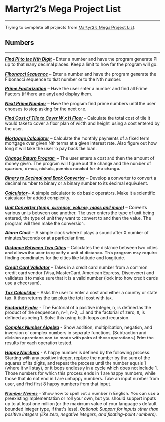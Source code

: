 # Martyr2’s Mega Project List

-----------------------------


Trying to complete all projects from [Martyr2’s Mega Project List](http://www.dreamincode.net/forums/topic/78802-martyr2s-mega-project-ideas-list/).


## Numbers

----------

[**_Find PI to the Nth Digit_**](FindPiToTheNthDigit.java) – Enter a number and have the program generate PI up to that many decimal places. Keep a limit to how far the program will go.

[**_Fibonacci Sequence_**](Fibonacci.java) – Enter a number and have the program generate the Fibonacci sequence to that number or to the Nth number.

[**_Prime Factorization_**](PrimeFactorization.java) – Have the user enter a number and find all Prime Factors (if there are any) and display them.

[**_Next Prime Number_**](NextPrimeNumber.java) – Have the program find prime numbers until the user chooses to stop asking for the next one.

[**_Find Cost of Tile to Cover W x H Floor_**](CostOfTile.java) – Calculate the total cost of tile it would take to cover a floor plan of width and height, using a cost entered by the user.

[**_Mortgage Calculator_**](MortgageCalculator.java) – Calculate the monthly payments of a fixed term mortgage over given Nth terms at a given interest rate. Also figure out how long it will take the user to pay back the loan.

[**_Change Return Program_**](ChangeReturnProgram.java) – The user enters a cost and then the amount of money given. The program will figure out the change and the number of quarters, dimes, nickels, pennies needed for the change.

[**_Binary to Decimal and Back Converter_**](DecimalBinaryConverter.java) – Develop a converter to convert a decimal number to binary or a binary number to its decimal equivalent.

[**_Calculator_**](Calculator.java) – A simple calculator to do basic operators. Make it a scientific calculator for added complexity.

[**_Unit Converter (temp, currency, volume, mass and more)_**](UnitConverter.java) – Converts various units between one another. The user enters the type of unit being entered, the type of unit they want to convert to and then the value. The program will then make the conversion.

**_Alarm Clock_** – A simple clock where it plays a sound after X number of minutes/seconds or at a particular time.

[**_Distance Between Two Cities_**](DistanceBetweenTwoCities.java) – Calculates the distance between two cities and allows the user to specify a unit of distance. This program may require finding coordinates for the cities like latitude and longitude.

[**_Credit Card Validator_**](CreditCardValidator.java) – Takes in a credit card number from a common credit card vendor (Visa, MasterCard, American Express, Discoverer) and validates it to make sure that it is a valid number (look into how credit cards use a checksum).

[**_Tax Calculator_**](TaxCalculator.java) – Asks the user to enter a cost and either a country or state tax. It then returns the tax plus the total cost with tax.

[**_Factorial Finder_**](FactorialFinder.java) - The Factorial of a positive integer, n, is defined as the product of the sequence n, n-1, n-2, ...1 and the factorial of zero, 0, is defined as being 1. Solve this using both loops and recursion.

[**_Complex Number Algebra_**](ComplexNumber) - Show addition, multiplication, negation, and inversion of complex numbers in separate functions. (Subtraction and division operations can be made with pairs of these operations.) Print the results for each operation tested.

[**_Happy Numbers_**]() - A happy number is defined by the following process. Starting with any positive integer, replace the number by the sum of the squares of its digits, and repeat the process until the number equals 1 (where it will stay), or it loops endlessly in a cycle which does not include 1. Those numbers for which this process ends in 1 are happy numbers, while those that do not end in 1 are unhappy numbers. Take an input number from user, and find first 8 happy numbers from that input.

[**_Number Names_**]() - Show how to spell out a number in English. You can use a preexisting implementation or roll your own, but you should support inputs up to at least one million (or the maximum value of your language's default bounded integer type, if that's less). *Optional: Support for inputs other than positive integers (like zero, negative integers, and floating-point numbers).*

